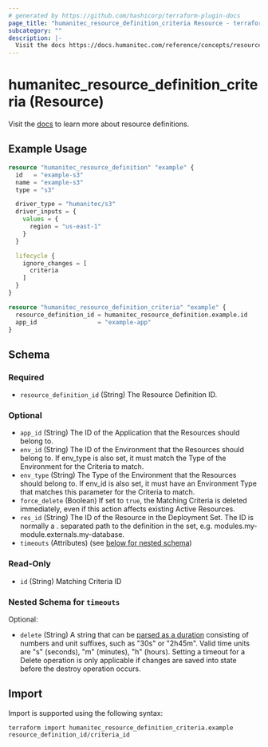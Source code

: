 ```yaml
---
# generated by https://github.com/hashicorp/terraform-plugin-docs
page_title: "humanitec_resource_definition_criteria Resource - terraform-provider-humanitec"
subcategory: ""
description: |-
  Visit the docs https://docs.humanitec.com/reference/concepts/resources/definitions to learn more about resource definitions.
---
```


# humanitec_resource_definition_criteria (Resource)

Visit the [docs](https://docs.humanitec.com/reference/concepts/resources/definitions) to learn more about resource definitions.

## Example Usage

```terraform
resource "humanitec_resource_definition" "example" {
  id   = "example-s3"
  name = "example-s3"
  type = "s3"

  driver_type = "humanitec/s3"
  driver_inputs = {
    values = {
      region = "us-east-1"
    }
  }

  lifecycle {
    ignore_changes = [
      criteria
    ]
  }
}

resource "humanitec_resource_definition_criteria" "example" {
  resource_definition_id = humanitec_resource_definition.example.id
  app_id                 = "example-app"
}
```

<!-- schema generated by tfplugindocs -->
## Schema

### Required

- `resource_definition_id` (String) The Resource Definition ID.

### Optional

- `app_id` (String) The ID of the Application that the Resources should belong to.
- `env_id` (String) The ID of the Environment that the Resources should belong to. If env_type is also set, it must match the Type of the Environment for the Criteria to match.
- `env_type` (String) The Type of the Environment that the Resources should belong to. If env_id is also set, it must have an Environment Type that matches this parameter for the Criteria to match.
- `force_delete` (Boolean) If set to `true`, the Matching Criteria is deleted immediately, even if this action affects existing Active Resources.
- `res_id` (String) The ID of the Resource in the Deployment Set. The ID is normally a . separated path to the definition in the set, e.g. modules.my-module.externals.my-database.
- `timeouts` (Attributes) (see [below for nested schema](#nestedatt--timeouts))

### Read-Only

- `id` (String) Matching Criteria ID

<a id="nestedatt--timeouts"></a>
### Nested Schema for `timeouts`

Optional:

- `delete` (String) A string that can be [parsed as a duration](https://pkg.go.dev/time#ParseDuration) consisting of numbers and unit suffixes, such as "30s" or "2h45m". Valid time units are "s" (seconds), "m" (minutes), "h" (hours). Setting a timeout for a Delete operation is only applicable if changes are saved into state before the destroy operation occurs.

## Import

Import is supported using the following syntax:

```shell
terraform import humanitec_resource_definition_criteria.example resource_definition_id/criteria_id
```
